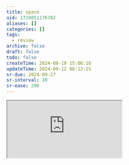 ```yaml
---
title: space
uid: 1724051176782
aliases: []
categories: []
tags:
  - review
archive: false
draft: false
todo: false
createTime: 2024-08-19 15:06:16
updateTime: 2024-09-12 08:13:25
sr-due: 2024-09-27
sr-interval: 30
sr-ease: 290
---
```


<iframe
  class="iframe_full"
  src="https://dict.youdao.com/result?word=space&lang=en"
>
</iframe>
